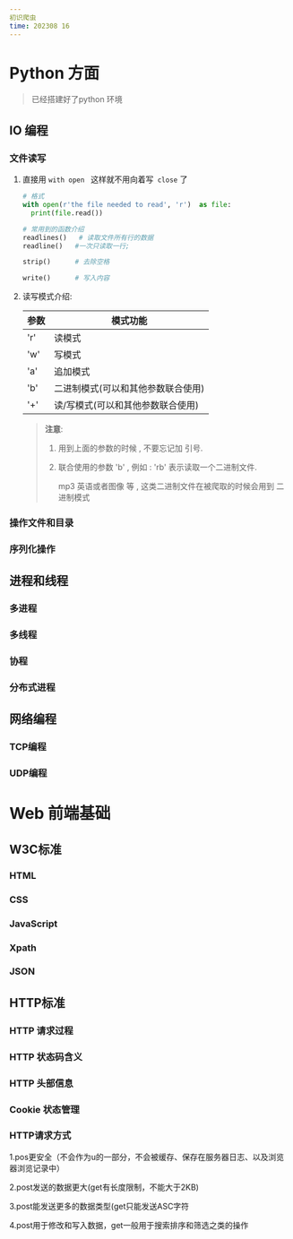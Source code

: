 ```yaml
---
初识爬虫
time: 202308 16
---
```




# Python 方面

> 已经搭建好了python 环境

## IO 编程

### 文件读写

1. 直接用 `with open `  这样就不用向着写` close` 了

   ```python
   # 格式
   with open(r'the file needed to read', 'r')  as file:
     print(file.read())
   ```

   ```python
   # 常用到的函数介绍
   readlines()   # 读取文件所有行的数据
   readline()   #一次只读取一行;
   
   strip()      # 去除空格
   
   write()      # 写入内容
   
   
   ```

   

2. 读写模式介绍:

   | 参数 | 模式功能                           |
   | ---- | ---------------------------------- |
   | 'r'  | 读模式                             |
   | 'w'  | 写模式                             |
   | 'a'  | 追加模式                           |
   | 'b'  | 二进制模式(可以和其他参数联合使用) |
   | '+'  | 读/写模式(可以和其他参数联合使用)  |

   > **注意**:  
   >
   > 1. 用到上面的参数的时候 , 不要忘记加 引号. 
   >
   > 2. 联合使用的参数 'b'  , 例如 :  'rb'  表示读取一个二进制文件. 
   >
   >    mp3 英语或者图像 等 , 这类二进制文件在被爬取的时候会用到  二进制模式
   >
   > 













### 操作文件和目录











### 序列化操作









## 进程和线程

### 多进程







### 多线程







### 协程







### 分布式进程







## 网络编程

### TCP编程





### UDP编程







# Web 前端基础

##  W3C标准

### HTML 





### CSS



### JavaScript





### Xpath







### JSON













## HTTP标准

### HTTP 请求过程





### HTTP 状态码含义







### HTTP 头部信息





### Cookie 状态管理





### HTTP请求方式

1.pos更安全（不会作为u的一部分，不会被缓存、保存在服务器日志、以及浏览器浏览记录中）

 2.post发送的数据更大(get有长度限制，不能大于2KB) 

3.post能发送更多的数据类型(get只能发送ASC字符 

4.post用于修改和写入数据，get一般用于搜索排序和筛选之类的操作























































